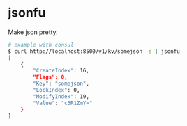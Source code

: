 jsonfu
======

Make json pretty.

```sh
# example with consul
$ curl http://localhost:8500/v1/kv/somejson -s | jsonfu
[
    {
        "CreateIndex": 16,
        "Flags": 0,
        "Key": "somejson",
        "LockIndex": 0,
        "ModifyIndex": 19,
        "Value": "c3R1ZmY="
    }
]
```

